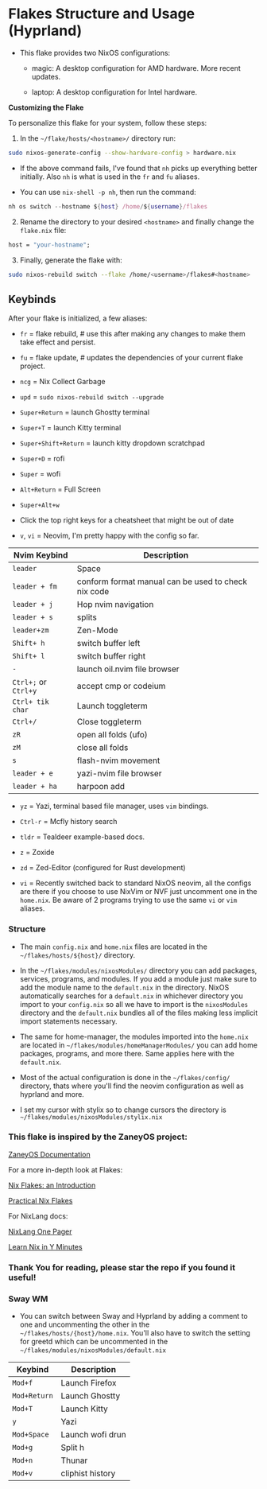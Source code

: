 # Flakes Structure and Usage (Hyprland)

- This flake provides two NixOS configurations:

  - magic: A desktop configuration for AMD hardware. More recent updates.

  - laptop: A desktop configuration for Intel hardware.

**Customizing the Flake**

To personalize this flake for your system, follow these steps:

1. In the `~/flake/hosts/<hostname>/` directory run:

```bash
sudo nixos-generate-config --show-hardware-config > hardware.nix
```

- If the above command fails, I've found that `nh` picks up everything better
  initially. Also `nh` is what is used in the `fr` and `fu` aliases.

- You can use `nix-shell -p nh`, then run the command:

```nix
nh os switch --hostname ${host} /home/${username}/flakes
```

2. Rename the directory to your desired `<hostname>` and finally change the `flake.nix` file:

```nix
host = "your-hostname";
```

3. Finally, generate the flake with:

```bash
sudo nixos-rebuild switch --flake /home/<username>/flakes#<hostname>
```

## Keybinds

After your flake is initialized, a few aliases:

- `fr` = flake rebuild, # use this after making any changes to make them take effect and persist.

- `fu` = flake update, # updates the dependencies of your current flake project.

- `ncg` = Nix Collect Garbage

- `upd` = `sudo nixos-rebuild switch --upgrade`

- `Super+Return` = launch Ghostty terminal

- `Super+T` = launch Kitty terminal

- `Super+Shift+Return` = launch kitty dropdown scratchpad

- `Super+D` = rofi

- `Super` = wofi

- `Alt+Return` = Full Screen

- `Super+Alt+w`

- Click the top right keys for a cheatsheet that might be out of date

- `v`, `vi` = Neovim, I'm pretty happy with the config so far.

| Nvim Keybind         | Description                                         |
| -------------------- | --------------------------------------------------- |
| `leader`             | Space                                               |
| `leader + fm`        | conform format manual can be used to check nix code |
| `leader + j`         | Hop nvim navigation                                 |
| `leader + s`         | splits                                              |
| `leader+zm`          | Zen-Mode                                            |
| `Shift+ h`           | switch buffer left                                  |
| `Shift+ l`           | switch buffer right                                 |
| `-`                  | launch oil.nvim file browser                        |
| `Ctrl+;` or `Ctrl+y` | accept cmp or codeium                               |
| `Ctrl+ tik char`     | Launch toggleterm                                   |
| `Ctrl+/`             | Close toggleterm                                    |
| `zR`                 | open all folds (ufo)                                |
| `zM`                 | close all folds                                     |
| `s`                  | flash-nvim movement                                 |
| `leader + e`         | yazi-nvim file browser                              |
| `leader + ha`        | harpoon add                                         |

- `yz` = Yazi, terminal based file manager, uses `vim` bindings.

- `Ctrl-r` = Mcfly history search

- `tldr` = Tealdeer example-based docs.

- `z` = Zoxide

- `zd` = Zed-Editor (configured for Rust development)

- `vi` = Recently switched back to standard NixOS neovim, all the configs are there if you choose to use NixVim or NVF just uncomment one in the `home.nix`. Be aware of
  2 programs trying to use the same `vi` or `vim` aliases.

### Structure

- The main `config.nix` and `home.nix` files are located in the `~/flakes/hosts/${host}/` directory.

- In the `~/flakes/modules/nixosModules/` directory you can add packages, services, programs, and modules. If you add a module just make sure to add the module name to the
  `default.nix` in the directory. NixOS automatically searches for a `default.nix` in whichever directory you import to your `config.nix` so all we have to import is
  the `nixosModules` directory and the `default.nix` bundles all of the files making less implicit import statements necessary.

- The same for home-manager, the modules imported into the `home.nix` are located in `~/flakes/modules/homeManagerModules/` you can add home packages, programs, and more there. Same
  applies here with the `default.nix`.

- Most of the actual configuration is done in the `~/flakes/config/` directory, thats where you'll find the neovim configuration as well as hyprland and more.

- I set my cursor with stylix so to change cursors the directory is `~/flakes/modules/nixosModules/stylix.nix`

### This flake is inspired by the ZaneyOS project:

[ZaneyOS Documentation](https://zaney.org/posts/zaneyos-2.2/)

For a more in-depth look at Flakes:

[Nix Flakes: an Introduction](https://xeiaso.net/blog/nix-flakes-1-2022-02-21/)

[Practical Nix Flakes](https://serokell.io/blog/practical-nix-flakes)

For NixLang docs:

[NixLang One Pager](https://github.com/tazjin/nix-1p)

[Learn Nix in Y Minutes](https://learnxinyminutes.com/nix/)

### Thank You for reading, please star the repo if you found it useful!

### Sway WM

- You can switch between Sway and Hyprland by adding a comment to one and
  uncommenting the other in the `~/flakes/hosts/{host}/home.nix`. You'll also
  have to switch the setting for greetd which can be uncommented in the
  `~/flakes/modules/nixosModules/default.nix`

| Keybind      | Description      |
| ------------ | ---------------- |
| `Mod+f`      | Launch Firefox   |
| `Mod+Return` | Launch Ghostty   |
| `Mod+T`      | Launch Kitty     |
| `y`          | Yazi             |
| `Mod+Space`  | Launch wofi drun |
| `Mod+g`      | Split h          |
| `Mod+n`      | Thunar           |
| `Mod+v`      | cliphist history |
